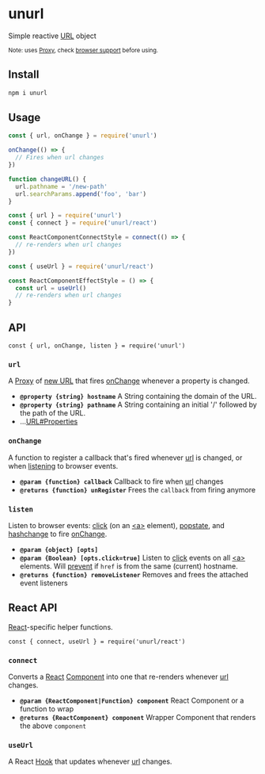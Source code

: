 # unurl

Simple reactive [URL] object

<sup>Note: uses [Proxy], check [browser support][proxy-support] before using.</sup>

## Install

```sh
npm i unurl
```

## Usage

```js
const { url, onChange } = require('unurl')

onChange(() => {
  // Fires when url changes
})

function changeURL() {
  url.pathname = '/new-path'
  url.searchParams.append('foo', 'bar')
}
```
```js
const { url } = require('unurl')
const { connect } = require('unurl/react')

const ReactComponentConnectStyle = connect(() => {
  // re-renders when url changes
})
```
```jsx
const { useUrl } = require('unurl/react')

const ReactComponentEffectStyle = () => {
  const url = useUrl()
  // re-renders when url changes
}
```

## API

```
const { url, onChange, listen } = require('unurl')
```

### **`url`**

A [Proxy] of [new URL][URL] that fires [onChange] whenever a property is changed.

* **`@property {string} hostname`**  A String containing the domain of the URL.
* **`@property {string} pathname`**      A String containing an initial '/' followed by the path of the URL.
* ...[URL#Properties]

### **`onChange`**

A function to register a callback that's fired whenever [url] is changed, or when [listening][listen] to browser events.

* **`@param {function} callback`** Callback to fire when [url] changes
* **`@returns {function} unRegister`** Frees the `callback` from firing anymore

### **`listen`**

Listen to browser events: [click] (on an [\<a>] element), [popstate], and [hashchange] to fire [onChange].

* **`@param {object} [opts]`**
* **`@param {Boolean} [opts.click=true]`** Listen to [click] events on all [\<a>] elements. Will [prevent][preventDefault] if `href` is from the same (current) hostname.
* **`@returns {function} removeListener`** Removes and frees the attached event listeners

## React API

[React]-specific helper functions.

```
const { connect, useUrl } = require('unurl/react')
```

### **`connect`**

Converts a [React] [Component] into one that re-renders whenever [url] changes.

* **`@param {ReactComponent|Function} component`** React Component or a function to wrap
* **`@returns {ReactComponent} component`** Wrapper Component that renders the above `component`

### **`useUrl`**

A React [Hook] that updates whenever [url] changes.


[url]: #url
[onChange]: #onChange
[listen]: #listen

[URL]: https://developer.mozilla.org/en-US/docs/Web/API/URL
[URL#Properties]: https://developer.mozilla.org/en-US/docs/Web/API/URL#Properties
[Proxy]: https://developer.mozilla.org/en/docs/Web/JavaScript/Reference/Global_Objects/Proxy
[proxy-support]: http://caniuse.com/proxy
[searchParams]: https://developer.mozilla.org/en-US/docs/Web/API/URLSearchParams

[click]: https://developer.mozilla.org/en-US/docs/Web/API/HTMLElement/click
[\<a>]: https://developer.mozilla.org/en-US/docs/Web/HTML/Element/a
[preventDefault]: https://developer.mozilla.org/en-US/docs/Web/API/Event/preventDefault
[popstate]: https://developer.mozilla.org/en-US/docs/Web/API/Window/popstate_event
[hashchange]: https://developer.mozilla.org/en-US/docs/Web/API/Window/hashchange_event

[React]: https://reactjs.org
[Component]: https://reactjs.org/docs/react-component.html
[Hook]: https://reactjs.org/docs/hooks-intro.html
